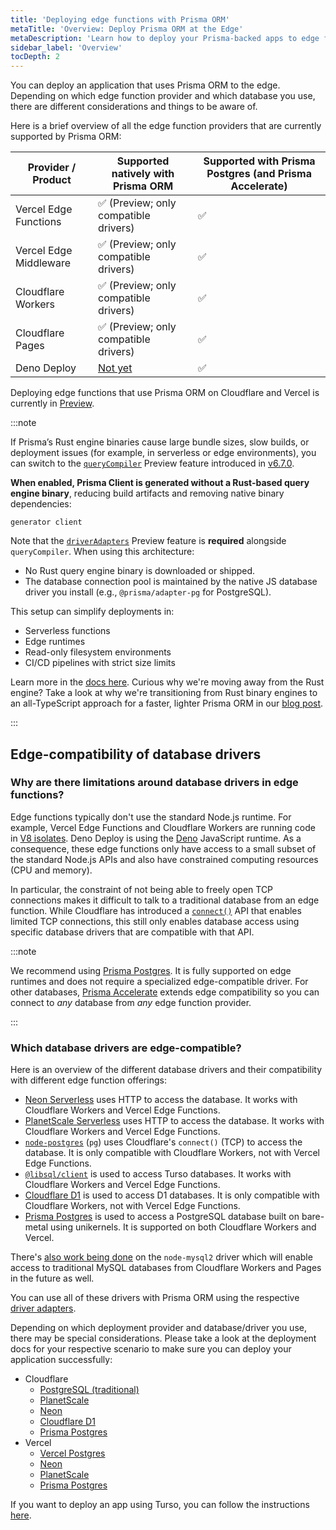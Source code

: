 ```yaml
---
title: 'Deploying edge functions with Prisma ORM'
metaTitle: 'Overview: Deploy Prisma ORM at the Edge'
metaDescription: 'Learn how to deploy your Prisma-backed apps to edge functions like Cloudflare Workers or Vercel Edge Functions'
sidebar_label: 'Overview'
tocDepth: 2
---
```


You can deploy an application that uses Prisma ORM to the edge. Depending on which edge function provider and which database you use, there are different considerations and things to be aware of.

Here is a brief overview of all the edge function providers that are currently supported by Prisma ORM:

| Provider / Product     | Supported natively with Prisma ORM                      | Supported with Prisma Postgres (and Prisma Accelerate) |
| ---------------------- | ------------------------------------------------------- | ------------------------------------------------------ |
| Vercel Edge Functions  | ✅ (Preview; only compatible drivers)                   | ✅                                                     |
| Vercel Edge Middleware | ✅ (Preview; only compatible drivers)                   | ✅                                                     |
| Cloudflare Workers     | ✅ (Preview; only compatible drivers)                   | ✅                                                     |
| Cloudflare Pages       | ✅ (Preview; only compatible drivers)                   | ✅                                                     |
| Deno Deploy            | [Not yet](https://github.com/prisma/prisma/issues/2452) | ✅                                                     |

Deploying edge functions that use Prisma ORM on Cloudflare and Vercel is currently in [Preview](/orm/more/releases#preview).

:::note

If Prisma’s Rust engine binaries cause large bundle sizes, slow builds, or deployment issues (for example, in serverless or edge environments), you can switch to the [`queryCompiler`](/orm/prisma-client/setup-and-configuration/no-rust-engine) Preview feature introduced in [v6.7.0](https://pris.ly/release/6.7.0).

**When enabled, Prisma Client is generated without a Rust-based query engine binary**, reducing build artifacts and removing native binary dependencies:

```prisma
generator client
```

Note that the [`driverAdapters`](/orm/overview/databases/database-drivers#driver-adapters) Preview feature is **required** alongside `queryCompiler`.
When using this architecture:

- No Rust query engine binary is downloaded or shipped.
- The database connection pool is maintained by the native JS database driver you install (e.g., `@prisma/adapter-pg` for PostgreSQL).

This setup can simplify deployments in:

- Serverless functions
- Edge runtimes
- Read-only filesystem environments
- CI/CD pipelines with strict size limits

Learn more in the [docs here](/orm/prisma-client/setup-and-configuration/no-rust-engine). Curious why we're moving away from the Rust engine? Take a look at why we're transitioning from Rust binary engines to an all-TypeScript approach for a faster, lighter Prisma ORM in our [blog post](https://www.prisma.io/blog/try-the-new-rust-free-version-of-prisma-orm-early-access).

:::

## Edge-compatibility of database drivers

### Why are there limitations around database drivers in edge functions?

Edge functions typically don't use the standard Node.js runtime. For example, Vercel Edge Functions and Cloudflare Workers are running code in [V8 isolates](https://v8docs.nodesource.com/node-0.8/d5/dda/classv8_1_1_isolate.html). Deno Deploy is using the [Deno](https://deno.com/) JavaScript runtime. As a consequence, these edge functions only have access to a small subset of the standard Node.js APIs and also have constrained computing resources (CPU and memory).

In particular, the constraint of not being able to freely open TCP connections makes it difficult to talk to a traditional database from an edge function. While Cloudflare has introduced a [`connect()`](https://developers.cloudflare.com/workers/runtime-apis/tcp-sockets/) API that enables limited TCP connections, this still only enables database access using specific database drivers that are compatible with that API.

:::note

We recommend using [Prisma Postgres](/postgres). It is fully supported on edge runtimes and does not require a specialized edge-compatible driver. For other databases, [Prisma Accelerate](/accelerate) extends edge compatibility so you can connect to _any_ database from _any_ edge function provider.

:::

### Which database drivers are edge-compatible?

Here is an overview of the different database drivers and their compatibility with different edge function offerings:

- [Neon Serverless](https://neon.tech/docs/serverless/serverless-driver) uses HTTP to access the database. It works with Cloudflare Workers and Vercel Edge Functions.
- [PlanetScale Serverless](https://planetscale.com/docs/tutorials/planetscale-serverless-driver) uses HTTP to access the database. It works with Cloudflare Workers and Vercel Edge Functions.
- [`node-postgres`](https://node-postgres.com/) (`pg`) uses Cloudflare's `connect()` (TCP) to access the database. It is only compatible with Cloudflare Workers, not with Vercel Edge Functions.
- [`@libsql/client`](https://github.com/tursodatabase/libsql-client-ts) is used to access Turso databases. It works with Cloudflare Workers and Vercel Edge Functions.
- [Cloudflare D1](https://developers.cloudflare.com/d1/) is used to access D1 databases. It is only compatible with Cloudflare Workers, not with Vercel Edge Functions.
- [Prisma Postgres](/postgres) is used to access a PostgreSQL database built on bare-metal using unikernels. It is supported on both Cloudflare Workers and Vercel.

There's [also work being done](https://github.com/sidorares/node-mysql2/pull/2289) on the `node-mysql2` driver which will enable access to traditional MySQL databases from Cloudflare Workers and Pages in the future as well.

You can use all of these drivers with Prisma ORM using the respective [driver adapters](/orm/overview/databases/database-drivers).

Depending on which deployment provider and database/driver you use, there may be special considerations. Please take a look at the deployment docs for your respective scenario to make sure you can deploy your application successfully:

- Cloudflare
  - [PostgreSQL (traditional)](/orm/prisma-client/deployment/edge/deploy-to-cloudflare#postgresql-traditional)
  - [PlanetScale](/orm/prisma-client/deployment/edge/deploy-to-cloudflare#planetscale)
  - [Neon](/orm/prisma-client/deployment/edge/deploy-to-cloudflare#neon)
  - [Cloudflare D1](/guides/cloudflare-d1)
  - [Prisma Postgres](https://developers.cloudflare.com/workers/tutorials/using-prisma-postgres-with-workers)
- Vercel
  - [Vercel Postgres](/orm/prisma-client/deployment/edge/deploy-to-vercel#vercel-postgres)
  - [Neon](/orm/prisma-client/deployment/edge/deploy-to-vercel#neon)
  - [PlanetScale](/orm/prisma-client/deployment/edge/deploy-to-vercel#planetscale)
  - [Prisma Postgres](/guides/nextjs)

If you want to deploy an app using Turso, you can follow the instructions [here](/orm/overview/databases/turso).
